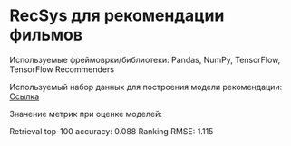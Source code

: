 # RecSys для рекомендации фильмов

Используемые фреймоврки/библиотеки: Pandas, NumPy, TensorFlow, TensorFlow Recommenders

Используемый набор данных для построения модели рекомендации: [Ссылка](https://www.kaggle.com/datasets/rounakbanik/the-movies-dataset)

Значение метрик при оценке моделей:

Retrieval top-100 accuracy: 0.088
Ranking RMSE: 1.115
